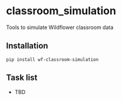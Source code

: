 # classroom_simulation

Tools to simulate Wildflower classroom data

## Installation

`pip install wf-classroom-simulation`

## Task list
* TBD

